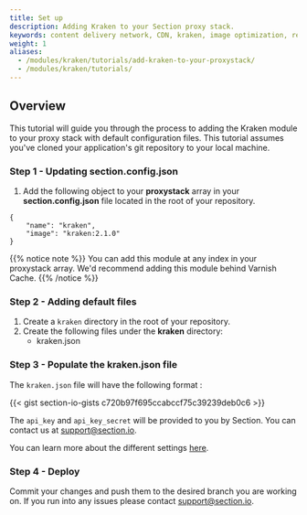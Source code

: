 ```yaml
---
title: Set up
description: Adding Kraken to your Section proxy stack.
keywords: content delivery network, CDN, kraken, image optimization, reverse proxies, proxy, proxy template
weight: 1
aliases:
  - /modules/kraken/tutorials/add-kraken-to-your-proxystack/
  - /modules/kraken/tutorials/
---
```


## Overview

This tutorial will guide you through the process to adding the Kraken module to your proxy stack with default configuration files. This tutorial assumes you've cloned your application's git repository to your local machine.

### Step 1 - Updating section.config.json

1. Add the following object to your **proxystack** array in your **section.config.json** file located in the root of your repository.

```
{
    "name": "kraken",
    "image": "kraken:2.1.0"
}
```

{{% notice note %}}
You can add this module at any index in your proxystack array. We'd recommend adding this module behind Varnish Cache.
{{% /notice %}}

### Step 2 - Adding default files

1. Create a `kraken` directory in the root of your repository.
1. Create the following files under the **kraken** directory:
    * kraken.json

### Step 3 - Populate the kraken.json file

The `kraken.json` file will have the following format :

{{< gist section-io-gists c720b97f695ccabccf75c39239deb0c6 >}}

The `api_key` and `api_key_secret` will be provided to you by Section. You can contact us at support@section.io.

You can learn more about the different settings [here](/docs/modules/kraken/reference/kraken-advanced-config/).

### Step 4 - Deploy

Commit your changes and push them to the desired branch you are working on. If you run into any issues please contact support@section.io.
